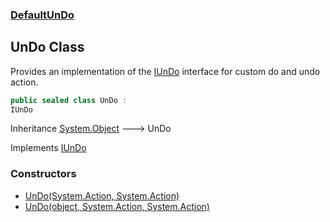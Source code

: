 ### [DefaultUnDo](./DefaultUnDo.md 'DefaultUnDo')
## UnDo Class
Provides an implementation of the [IUnDo](./DefaultUnDo-IUnDo.md 'DefaultUnDo.IUnDo') interface for custom do and undo action.  
```csharp
public sealed class UnDo :
IUnDo
```
Inheritance [System.Object](https://docs.microsoft.com/en-us/dotnet/api/System.Object 'System.Object') &#129106; UnDo  

Implements [IUnDo](./DefaultUnDo-IUnDo.md 'DefaultUnDo.IUnDo')  
### Constructors
- [UnDo(System.Action, System.Action)](./DefaultUnDo-UnDo-UnDo(System-Action_System-Action).md 'DefaultUnDo.UnDo.UnDo(System.Action, System.Action)')
- [UnDo(object, System.Action, System.Action)](./DefaultUnDo-UnDo-UnDo(object_System-Action_System-Action).md 'DefaultUnDo.UnDo.UnDo(object, System.Action, System.Action)')
